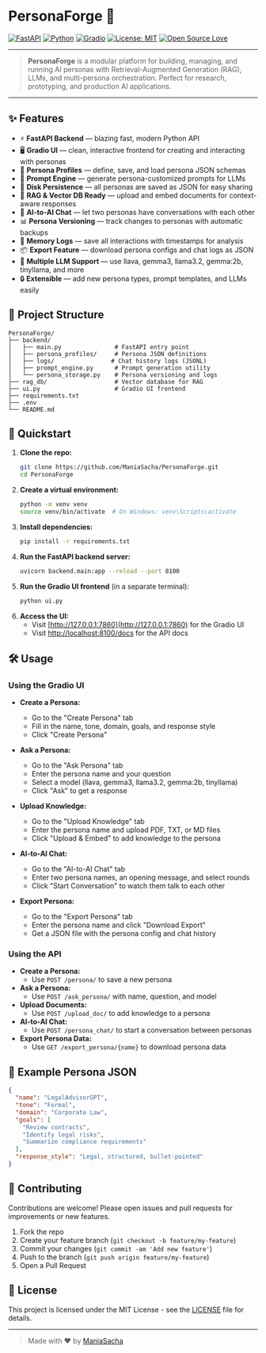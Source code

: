 # PersonaForge 🚀

[![FastAPI](https://img.shields.io/badge/FastAPI-0.110.0-green?logo=fastapi)](https://fastapi.tiangolo.com/)
[![Python](https://img.shields.io/badge/Python-3.10+-blue?logo=python)](https://www.python.org/)
[![Gradio](https://img.shields.io/badge/Gradio-5.0+-orange?logo=gradio)](https://gradio.app/)
[![License: MIT](https://img.shields.io/badge/License-MIT-yellow.svg)](LICENSE)
[![Open Source Love](https://badges.frapsoft.com/os/v1/open-source.svg?v=103)](https://github.com/ManiaSacha/PersonaForge)

---

> **PersonaForge** is a modular platform for building, managing, and running AI personas with Retrieval-Augmented Generation (RAG), LLMs, and multi-persona orchestration. Perfect for research, prototyping, and production AI applications.

---

## ✨ Features

- ⚡ **FastAPI Backend** — blazing fast, modern Python API
- 🖥️ **Gradio UI** — clean, interactive frontend for creating and interacting with personas
- 🧠 **Persona Profiles** — define, save, and load persona JSON schemas
- 📝 **Prompt Engine** — generate persona-customized prompts for LLMs
- 💾 **Disk Persistence** — all personas are saved as JSON for easy sharing
- 🔌 **RAG & Vector DB Ready** — upload and embed documents for context-aware responses
- 🤖 **AI-to-AI Chat** — let two personas have conversations with each other
- 📊 **Persona Versioning** — track changes to personas with automatic backups
- 📜 **Memory Logs** — save all interactions with timestamps for analysis
- 📦 **Export Feature** — download persona configs and chat logs as JSON
- 🔄 **Multiple LLM Support** — use llava, gemma3, llama3.2, gemma:2b, tinyllama, and more
- 🔒 **Extensible** — add new persona types, prompt templates, and LLMs easily

## 📂 Project Structure

```
PersonaForge/
├── backend/
│   ├── main.py               # FastAPI entry point
│   ├── persona_profiles/     # Persona JSON definitions
│   ├── logs/                # Chat history logs (JSONL)
│   ├── prompt_engine.py      # Prompt generation utility
│   └── persona_storage.py    # Persona versioning and logs
├── rag_db/                   # Vector database for RAG
├── ui.py                     # Gradio UI frontend
├── requirements.txt
├── .env
└── README.md
```

## 🚀 Quickstart

1. **Clone the repo:**
   ```bash
   git clone https://github.com/ManiaSacha/PersonaForge.git
   cd PersonaForge
   ```
2. **Create a virtual environment:**
   ```bash
   python -m venv venv
   source venv/bin/activate  # On Windows: venv\Scripts\activate
   ```
3. **Install dependencies:**
   ```bash
   pip install -r requirements.txt
   ```
4. **Run the FastAPI backend server:**
   ```bash
   uvicorn backend.main:app --reload --port 8100
   ```
5. **Run the Gradio UI frontend** (in a separate terminal):
   ```bash
   python ui.py
   ```
6. **Access the UI:**
   - Visit [http://127.0.0.1:7860](http://127.0.0.1:7860) for the Gradio UI
   - Visit [http://localhost:8100/docs](http://localhost:8100/docs) for the API docs

## 🛠️ Usage

### Using the Gradio UI

- **Create a Persona:**
  - Go to the "Create Persona" tab
  - Fill in the name, tone, domain, goals, and response style
  - Click "Create Persona"

- **Ask a Persona:**
  - Go to the "Ask Persona" tab
  - Enter the persona name and your question
  - Select a model (llava, gemma3, llama3.2, gemma:2b, tinyllama)
  - Click "Ask" to get a response

- **Upload Knowledge:**
  - Go to the "Upload Knowledge" tab
  - Enter the persona name and upload PDF, TXT, or MD files
  - Click "Upload & Embed" to add knowledge to the persona

- **AI-to-AI Chat:**
  - Go to the "AI-to-AI Chat" tab
  - Enter two persona names, an opening message, and select rounds
  - Click "Start Conversation" to watch them talk to each other

- **Export Persona:**
  - Go to the "Export Persona" tab
  - Enter the persona name and click "Download Export"
  - Get a JSON file with the persona config and chat history

### Using the API

- **Create a Persona:**
  - Use `POST /persona/` to save a new persona
- **Ask a Persona:**
  - Use `POST /ask_persona/` with name, question, and model
- **Upload Documents:**
  - Use `POST /upload_doc/` to add knowledge to a persona
- **AI-to-AI Chat:**
  - Use `POST /persona_chat/` to start a conversation between personas
- **Export Persona Data:**
  - Use `GET /export_persona/{name}` to download persona data

## 🌟 Example Persona JSON
```json
{
  "name": "LegalAdvisorGPT",
  "tone": "Formal",
  "domain": "Corporate Law",
  "goals": [
    "Review contracts",
    "Identify legal risks",
    "Summarize compliance requirements"
  ],
  "response_style": "Legal, structured, bullet-pointed"
}
```

## 🤝 Contributing

Contributions are welcome! Please open issues and pull requests for improvements or new features.

1. Fork the repo
2. Create your feature branch (`git checkout -b feature/my-feature`)
3. Commit your changes (`git commit -am 'Add new feature'`)
4. Push to the branch (`git push origin feature/my-feature`)
5. Open a Pull Request

## 📄 License

This project is licensed under the MIT License - see the [LICENSE](LICENSE) file for details.

---

> Made with ❤️ by [ManiaSacha](https://github.com/ManiaSacha)
